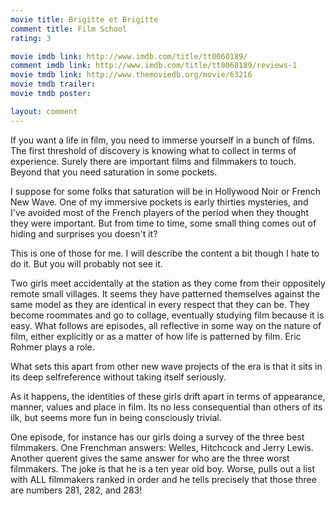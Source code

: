 ```yaml
---
movie title: Brigitte et Brigitte
comment title: Film School
rating: 3

movie imdb link: http://www.imdb.com/title/tt0060189/
comment imdb link: http://www.imdb.com/title/tt0060189/reviews-1
movie tmdb link: http://www.themoviedb.org/movie/63216
movie tmdb trailer: 
movie tmdb poster: 

layout: comment
---
```


If you want a life in film, you need to immerse yourself in a bunch of films. The first threshold of discovery is knowing what to collect in terms of experience. Surely there are important films and filmmakers to touch. Beyond that you need saturation in some pockets.

I suppose for some folks that saturation will be in Hollywood Noir or French New Wave. One of my immersive pockets is early thirties mysteries, and I've avoided most of the French players of the period when they thought they were important. But from time to time, some small thing comes out of hiding and surprises you doesn't it?

This is one of those for me. I will describe the content a bit though I hate to do it. But you will probably not see it.

Two girls meet accidentally at the station as they come from their oppositely remote small villages. It seems they have patterned themselves against the same model as they are identical in every respect that they can be. They become roommates and go to collage, eventually studying film because it is easy. What follows are episodes, all reflective in some way on the nature of film, either explicitly or as a matter of how life is patterned by film. Eric Rohmer plays a role.

What sets this apart from other new wave projects of the era is that it sits in its deep selfreference without taking itself seriously.

As it happens, the identities of these girls drift apart in terms of appearance, manner, values and place in film. Its no less consequential than others of its ilk, but seems more fun in being consciously trivial.

One episode, for instance has our girls doing a survey of the three best filmmakers. One Frenchman answers: Welles, Hitchcock and Jerry Lewis. Another querent gives the same answer for who are the three worst filmmakers. The joke is that he is a ten year old boy. Worse, pulls out a list with ALL filmmakers ranked in order and he tells precisely that those three are numbers 281, 282, and 283!